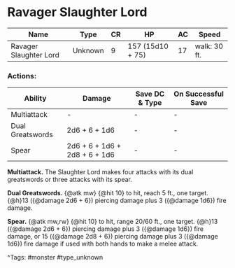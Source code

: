 # Ravager Slaughter Lord

| Name | Type | CR | HP | AC | Speed |
|------|------|----|----|----|-------|
| Ravager Slaughter Lord | Unknown | 9 | 157 (15d10 + 75) | 17 | walk: 30 ft. |

### Actions:

| Ability | Damage | Save DC & Type | On Successful Save |
|---------|--------|----------------|--------------------|
| Multiattack | - | - | - |
| Dual Greatswords | 2d6 + 6 + 1d6 | - | - |
| Spear | 2d6 + 6 + 1d6 + 2d8 + 6 + 1d6 | - | - |


**Multiattack.** The Slaughter Lord makes four attacks with its dual greatswords or three attacks with its spear.

**Dual Greatswords.** {@atk mw} {@hit 10} to hit, reach 5 ft., one target. {@h}13 ({@damage 2d6 + 6}) piercing damage plus 3 ({@damage 1d6}) fire damage.

**Spear.** {@atk mw,rw} {@hit 10} to hit, range 20/60 ft., one target. {@h}13 ({@damage 2d6 + 6}) piercing damage plus 3 ({@damage 1d6}) fire damage, or 15 ({@damage 2d8 + 6}) piercing damage plus 3 ({@damage 1d6}) fire damage if used with both hands to make a melee attack.

^Tags: #monster #type_unknown